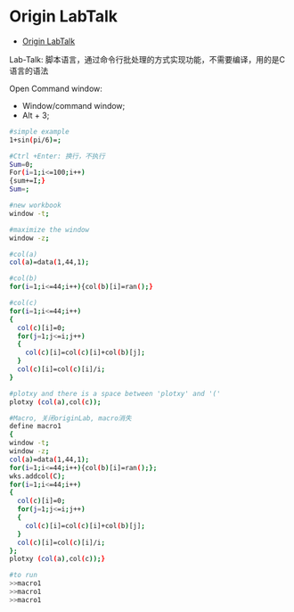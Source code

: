 # Origin LabTalk

- [Origin LabTalk](#origin-labtalk)

Lab-Talk: 脚本语言，通过命令行批处理的方式实现功能，不需要编译，用的是C语言的语法

Open Command window:

- Window/command window;
- Alt + 3;

```bash
#simple example
1+sin(pi/6)=;

#Ctrl +Enter: 换行，不执行
Sum=0;
For(i=1;i<=100;i++)
{sum+=I;}
Sum=;
```

```bash
#new workbook
window -t;

#maximize the window
window -z;

#col(a)
col(a)=data(1,44,1);

#col(b)
for(i=1;i<=44;i++){col(b)[i]=ran();}

#col(c)
for(i=1;i<=44;i++)
{
  col(c)[i]=0;
  for(j=1;j<=i;j++)
  {
    col(c)[i]=col(c)[i]+col(b)[j];
  }
  col(c)[i]=col(c)[i]/i;
}

#plotxy and there is a space between 'plotxy' and '('
plotxy (col(a),col(c));
```

```bash
#Macro, 关闭originLab, macro消失
define macro1
{
window -t;
window -z;
col(a)=data(1,44,1);
for(i=1;i<=44;i++){col(b)[i]=ran();};
wks.addcol(C);
for(i=1;i<=44;i++)
{
  col(c)[i]=0;
  for(j=1;j<=i;j++)
  {
    col(c)[i]=col(c)[i]+col(b)[j];
  }
  col(c)[i]=col(c)[i]/i;
};
plotxy (col(a),col(c));}

#to run
>>macro1
>>macro1
>>macro1
```